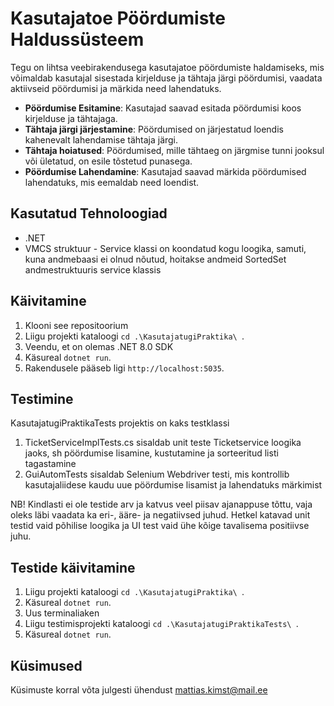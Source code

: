 # Kasutajatoe Pöördumiste Haldussüsteem

Tegu on lihtsa veebirakendusega kasutajatoe pöördumiste haldamiseks, mis võimaldab kasutajal sisestada kirjelduse ja tähtaja järgi pöördumisi, vaadata aktiivseid pöördumisi ja märkida need lahendatuks. 
- **Pöördumise Esitamine**: Kasutajad saavad esitada pöördumisi koos kirjelduse ja tähtajaga.
- **Tähtaja järgi järjestamine**: Pöördumised on järjestatud loendis kahenevalt lahendamise tähtaja järgi.
- **Tähtaja hoiatused**: Pöördumised, mille tähtaeg on järgmise tunni jooksul või ületatud, on esile tõstetud punasega.
- **Pöördumise Lahendamine**: Kasutajad saavad märkida pöördumised lahendatuks, mis eemaldab need loendist.

## Kasutatud Tehnoloogiad

- .NET
- VMCS struktuur - Service klassi on koondatud kogu loogika, samuti, kuna andmebaasi ei olnud nõutud, hoitakse andmeid SortedSet andmestruktuuris service klassis


## Käivitamine


1. Klooni see repositoorium
2. Liigu projekti kataloogi `cd .\KasutajatugiPraktika\ `.
3. Veendu, et on olemas .NET 8.0 SDK
4. Käsureal `dotnet run`.
6. Rakendusele pääseb ligi `http://localhost:5035`.

## Testimine

KasutajatugiPraktikaTests projektis on kaks testklassi

1. TicketServiceImplTests.cs sisaldab unit teste Ticketservice loogika jaoks, sh pöördumise lisamine, kustutamine ja sorteeritud listi tagastamine
2. GuiAutomTests sisaldab Selenium Webdriver testi, mis kontrollib kasutajaliidese kaudu uue pöördumise lisamist ja lahendatuks märkimist
   
NB! Kindlasti ei ole testide arv ja katvus veel piisav ajanappuse tõttu, vaja oleks läbi vaadata ka eri-, ääre- ja negatiivsed juhud. Hetkel katavad unit testid vaid põhilise loogika ja UI test vaid ühe kõige tavalisema positiivse juhu.


## Testide käivitamine

1. Liigu projekti kataloogi `cd .\KasutajatugiPraktika\ `.
2. Käsureal `dotnet run`.
3. Uus terminaliaken
4. Liigu testimisprojekti kataloogi `cd .\KasutajatugiPraktikaTests\ `.
5. Käsureal `dotnet run`.

## Küsimused
Küsimuste korral võta julgesti ühendust mattias.kimst@mail.ee


